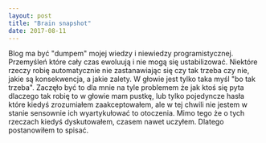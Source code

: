 ```yaml
---
layout: post
title: "Brain snapshot"
date: 2017-08-11
---
```


Blog ma być "dumpem" mojej wiedzy i niewiedzy programistycznej. 
Przemyśleń które cały czas ewoluują i nie mogą się ustabilizować. 
Niektóre rzeczy robię automatycznie nie zastanawiając 
się czy tak trzeba czy nie, jakie są konsekwencja, 
a jakie zalety. W głowie jest tylko taka myśl "bo tak trzeba". 
Zaczęło być to dla mnie na tyle problemem że jak ktoś się 
pyta dlaczego tak robię to w głowie mam pustkę, 
lub tylko pojedyncze hasła które kiedyś zrozumiałem 
zaakceptowałem, ale w tej chwili nie 
jestem w stanie sensownie ich wyartykułować to otoczenia. 
Mimo tego że o tych rzeczach kiedyś dyskutowałem, 
czasem nawet uczyłem. Dlatego postanowiłem to spisać. 

